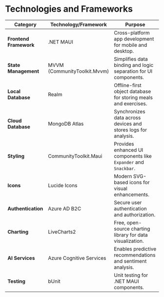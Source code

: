 
# **Technologies and Frameworks**

| **Category**             | **Technology/Framework**      | **Purpose**                                                        |
|--------------------------|-------------------------------|--------------------------------------------------------------------|
| **Frontend Framework**    | .NET MAUI                    | Cross-platform app development for mobile and desktop.             |
| **State Management**      | MVVM (CommunityToolkit.Mvvm) | Simplifies data binding and logic separation for UI components.    |
| **Local Database**        | Realm                        | Offline-first object database for storing meals and exercises.     |
| **Cloud Database**        | MongoDB Atlas                | Synchronizes data across devices and stores logs for analysis.     |
| **Styling**               | CommunityToolkit.Maui        | Provides enhanced UI components like `Expander` and `Snackbar`.    |
| **Icons**                 | Lucide Icons                 | Modern SVG-based icons for visual enhancements.                    |
| **Authentication**        | Azure AD B2C                 | Secure user authentication and authorization.                      |
| **Charting**              | LiveCharts2                  | Free, open-source charting library for data visualization.         |
| **AI Services**           | Azure Cognitive Services     | Enables predictive recommendations and sentiment analysis.         |
| **Testing**               | bUnit                        | Unit testing for .NET MAUI components.                             |
